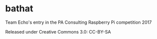 # bathat
Team Echo's entry in the PA Consulting Raspberry Pi competition 2017

Released under Creative Commons 3.0: CC-BY-SA
